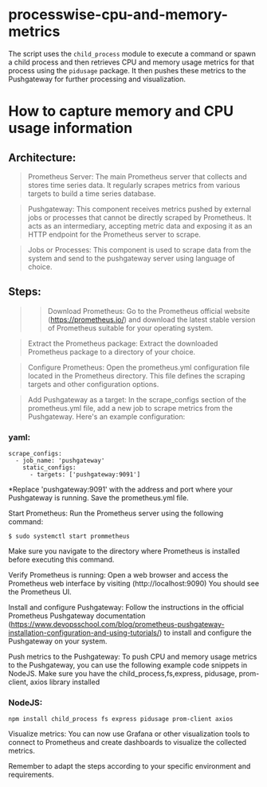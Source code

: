 # processwise-cpu-and-memory-metrics
The script uses the `child_process` module to execute a command or spawn a child process and then retrieves CPU and memory usage metrics for that process using the `pidusage` package. It then pushes these metrics to the Pushgateway for further processing and visualization.
# How to capture memory and CPU usage information
## Architecture:
>Prometheus Server: The main Prometheus server that collects and stores time series data. It regularly scrapes metrics from various targets to build a time series database.

>Pushgateway: This component receives metrics pushed by external jobs or processes that cannot be directly scraped by Prometheus. It acts as an intermediary, accepting metric data and exposing it as an HTTP endpoint for the Prometheus server to scrape.

>Jobs or Processes: This component is used to scrape data from the system and send to the pushgateway server using language of choice.

## Steps:

>>Download Prometheus: Go to the Prometheus official website (https://prometheus.io/) and download the latest stable version of Prometheus suitable for your operating system.

>Extract the Prometheus package: Extract the downloaded Prometheus package to a directory of your choice.

>Configure Prometheus: Open the prometheus.yml configuration file located in the Prometheus directory. This file defines the scraping targets and other configuration options.

>Add Pushgateway as a target: In the scrape_configs section of the prometheus.yml file, add a new job to scrape metrics from the Pushgateway. Here's an example configuration:

### yaml:
``` 
scrape_configs:
  - job_name: 'pushgateway'
    static_configs:
      - targets: ['pushgateway:9091']
```  
*Replace 'pushgateway:9091' with the address and port where your Pushgateway is running. Save the prometheus.yml file.

Start Prometheus: Run the Prometheus server using the following command:

    $ sudo systemctl start prommetheus

Make sure you navigate to the directory where Prometheus is installed before executing this command.

Verify Prometheus is running: Open a web browser and access the Prometheus web interface by visiting (http://localhost:9090) You should see the Prometheus UI.

Install and configure Pushgateway: Follow the instructions in the official Prometheus Pushgateway documentation (https://www.devopsschool.com/blog/prometheus-pushgateway-installation-configuration-and-using-tutorials/) to install and configure the Pushgateway on your system.

Push metrics to the Pushgateway: To push CPU and memory usage metrics to the Pushgateway, you can use the following example code snippets in NodeJS. Make sure you have the child_process,fs,express, pidusage, prom-client, axios library installed

### NodeJS:

```
npm install child_process fs express pidusage prom-client axios
```

Visualize metrics: You can now use Grafana or other visualization tools to connect to Prometheus and create dashboards to visualize the collected metrics.

Remember to adapt the steps according to your specific environment and requirements.
